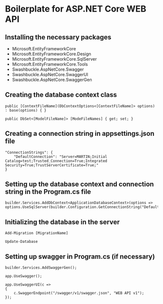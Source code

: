 # Boilerplate for ASP.NET Core WEB API

## Installing the necessary packages

- Microsoft.EntityFrameworkCore
- Microsoft.EntityFrameworkCore.Design
- Microsoft.EntityFrameworkCore.SqlServer
- Microsoft.EntityFrameworkCore.Tools
- Swashbuckle.AspNetCore.Swagger
- Swashbuckle.AspNetCore.SwaggerUI
- Swashbuckle.AspNetCore.SwaggerGen

## Creating the database context class

```
public [ContextFileName](DbContextOptions<[ContextFileName]> options) : base(options) { }

public DbSet<[ModelFileName]> [ModeFileNames] { get; set; }
```

## Creating a connection string in appsettings.json file 

```
"ConnectionStrings": {
    "DefaultConnection": "Server=MARTIN;Initial Catalog=test;Trusted_Connection=True;Integrated Security=True;TrustServerCertificate=True;"
}
```

## Setting up the database context and connection string in the Program.cs file

```
builder.Services.AddDbContext<ApplicationDatabaseContext>(options => options.UseSqlServer(builder.Configuration.GetConnectionString("DefaultConnection")));
```

## Initializing the database in the server

```
Add-Migration [MigrationName]

Update-Database
```


## Setting up swagger in Program.cs (if necessary)

```
builder.Services.AddSwaggerGen();

app.UseSwagger();

app.UseSwaggerUI(c =>
{
    c.SwaggerEndpoint("/swagger/v1/swagger.json", "WEB API v1");
});
```
